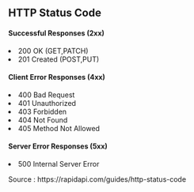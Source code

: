    <h2>HTTP Status Code</h2>
   <h4>Successful Responses (2xx)</h4>
   <li>200 OK (GET,PATCH)
   <li>201 Created (POST,PUT)
   
   <h4>Client Error Responses (4xx)</h4>
    <li>400 Bad Request
    <li>401 Unauthorized
    <li>403 Forbidden
    <li>404 Not Found
    <li>405 Method Not Allowed
    
   <h4>Server Error Responses (5xx)</h4>
   <li>500 Internal Server Error

<p>Source : https://rapidapi.com/guides/http-status-code


